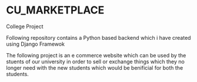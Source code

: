 # CU_MARKETPLACE
College Project

Following repository contains a Python based backend which i have created using Django Framewok

The following project is an e commerce website which can be used by the stuents of our university in order to sell or exchange things which they no 
longer need with the new students which would be benificial for both the students.
